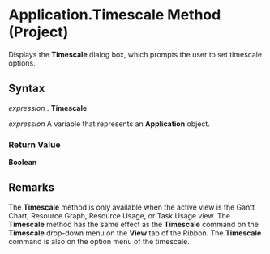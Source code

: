 
# Application.Timescale Method (Project)

Displays the  **Timescale** dialog box, which prompts the user to set timescale options.


## Syntax

 _expression_ . **Timescale**

 _expression_ A variable that represents an **Application** object.


### Return Value

 **Boolean**


## Remarks

The  **Timescale** method is only available when the active view is the Gantt Chart, Resource Graph, Resource Usage, or Task Usage view. The **Timescale** method has the same effect as the **Timescale** command on the **Timescale** drop-down menu on the **View** tab of the Ribbon. The **Timescale** command is also on the option menu of the timescale.

